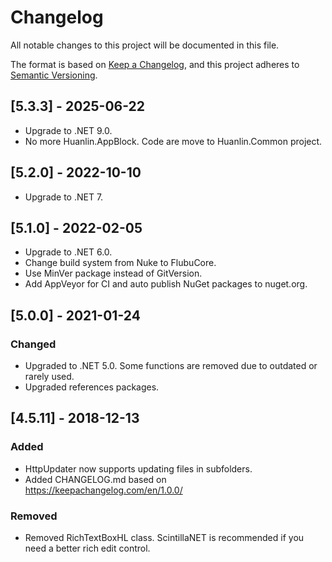 ﻿# Changelog
All notable changes to this project will be documented in this file.

The format is based on [Keep a Changelog](https://keepachangelog.com/en/1.0.0/),
and this project adheres to [Semantic Versioning](https://semver.org/spec/v2.0.0.html).

## [5.3.3] - 2025-06-22

 - Upgrade to .NET 9.0.
 - No more Huanlin.AppBlock. Code are move to Huanlin.Common project.	 

## [5.2.0] - 2022-10-10

 - Upgrade to .NET 7.


## [5.1.0] - 2022-02-05

 - Upgrade to .NET 6.0.
 - Change build system from Nuke to FlubuCore.
 - Use MinVer package instead of GitVersion.
 - Add AppVeyor for CI and auto publish NuGet packages to nuget.org.

## [5.0.0] - 2021-01-24

### Changed
 - Upgraded to .NET 5.0. Some functions are removed due to outdated or rarely used.
 - Upgraded references packages.

## [4.5.11] - 2018-12-13

### Added
 - HttpUpdater now supports updating files in subfolders.
 - Added CHANGELOG.md based on https://keepachangelog.com/en/1.0.0/

### Removed
 - Removed RichTextBoxHL class. ScintillaNET is recommended if you need a better rich edit control.